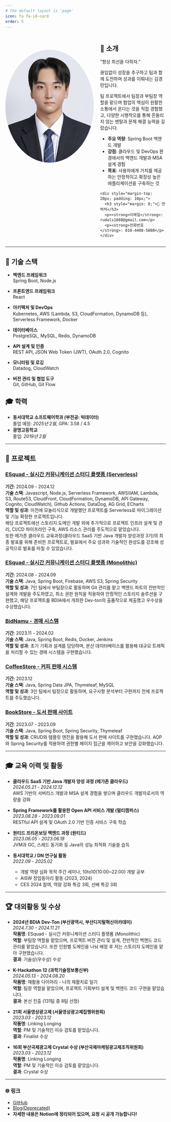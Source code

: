 ```yaml
---
# the default layout is 'page'
icon: fa fa-id-card
order: 5
---
```


<div style="display: flex; align-items: flex-start; gap: 20px;">
  <img src="/assets/img/profile.png" alt="Profile Photo" style="width: 400px; border-radius: 70%; margin-top: 50px">
  <div>
    <h2>👋 소개</h2>
    <p>“항상 최선을 다하자.”</p>
    <p>끊임없이 성장을 추구하고 팀과 함께 도전하며 성과를 이뤄내는 김경민입니다.</p> 
    <p>팀 프로젝트에서 팀장과 부팀장 역할을 맡으며 협업의 핵심이 원활한 소통에서 온다는 것을 직접 경험했고, 다양한 시행착오를 통해 흔들리지 않는 멘탈과 문제 해결 능력을 길렀습니다.</p>
    <ul>
      <li><strong>주요 역량</strong>: Spring Boot 백엔드 개발</li>
      <li><strong>강점</strong>: 클라우드 및 DevOps 환경에서의 백엔드 개발과 MSA 설계 경험</li>
      <li><strong>목표</strong>: 사용자에게 가치를 제공하는 안정적이고 확장성 높은 애플리케이션을 구축하는 것</li>
    </ul>

    <div style="margin-top: 20px; padding: 10px;">
      <h3 style="margin: 0;">📧 연락처</h3>
      <p><strong>이메일</strong>: rudals1888@gmail.com</p>
      <p><strong>전화번호</strong>: 010-4408-5808</p>
    </div>

  </div>
</div>


---

## 🔧 기술 스택

- **백엔드 프레임워크**  
  Spring Boot, Node.js

- **프론트엔드 프레임워크**  
  React

- **아키텍처 및 DevOps**  
  Kubernetes, AWS (Lambda, S3, CloudFormation, DynamoDB 등), Serverless Framework, Docker

- **데이터베이스**  
  PostgreSQL, MySQL, Redis, DynamoDB

- **API 설계 및 인증**  
  REST API, JSON Web Token (JWT), OAuth 2.0, Cognito

- **모니터링 및 로깅**  
  Datadog, CloudWatch

- **버전 관리 및 협업 도구**  
  Git, GitHub, Git Flow

## 🎓 학력

- **동서대학교 소프트웨어학과 (부전공: 빅데이터)**  
  졸업 예정: *2025년 2월*, GPA: 3.58 / 4.5
- **광명고등학교**  
  졸업: *2019년 2월*

---

## 💼 프로젝트

### [ESquad - 실시간 커뮤니케이션 스터디 플랫폼 (Serverless)](https://github.com/SmashStudy/ESquad-serverless-monorepo)

**기간**: 2024.09 - 2024.12  
**기술 스택**: Javascript, Node.js, Serverless Framework, AWS(IAM, Lambda, S3, Route53, CloudFront, CloudFormation, DynamoDB, API Gateway, Cognito, CloudWatch), Github Actions, DataDog, AG Grid, ECharts   
**역할 및 성과**: 이전에 모놀리식으로 개발했던 프로젝트를 Serverless로 마이그레이션 및 기능 확장한 프로젝트입니다.  
해당 프로젝트에선 스토리지 도메인 개발 외에 추가적으로 프로젝트 인프라 설계 및 관리, CI/CD 파이프라인 구축, AWS 리소스 관리를 주도적으로 맡았습니다.  
또한 메가존 클라우드 교육과정(클라우드 SaaS 기반 Java 개발자 양성과정 3기)의 최종 발표를 위해 준비한 프로젝트로, 발표에서 주요 성과와 기술적인 완성도를 강조해 성공적으로 발표를 마칠 수 있었습니다.

### [ESquad - 실시간 커뮤니케이션 스터디 플랫폼 (Monolithic)](https://github.com/SmashStudy/ESquad-BE)

**기간**: 2024.08 - 2024.09  
**기술 스택**: Java, Spring Boot, Firebase, AWS S3, Spring Security  
**역할 및 성과**: 7인 팀에서 부팀장으로 활동하며 Git 관리를 맡고 백엔드 파트의 전반적인 설계와 개발을 주도하였고, 최소 권한 원칙을 적용하여 안정적인 스토리지 솔루션을
구현했고, 해당 프로젝트를 BDIA에서 개최한 Dev-ton의 출품작으로 제출했고 우수상을 수상했습니다.

### [BidNamu - 경매 시스템](https://github.com/BidNamu)

**기간**: 2023.11 - 2024.02  
**기술 스택**: Java, Spring Boot, Redis, Docker, Jenkins  
**역할 및 성과**: 초기 기획과 설계를 담당하며, 분산 데이터베이스를 활용해 대규모 트래픽을 처리할 수 있는 경매 시스템을 구현했습니다.

### [CoffeeStore - 커피 판매 시스템](https://github.com/kimmin1kk/coffee_store_9)

**기간**: 2023.12  
**기술 스택**: Java, Spring Data JPA, Thymeleaf, MySQL  
**역할 및 성과**: 3인 팀에서 팀장으로 활동하며, 요구사항 분석부터 구현까지 전체 프로젝트를 주도했습니다.

### [BookStore - 도서 판매 사이트](https://github.com/kimmin1kk/book_store)

**기간**: 2023.07 - 2023.09  
**기술 스택**: Java, Spring Boot, Spring Security, Thymeleaf  
**역할 및 성과**: CRUD와 템플릿 엔진을 활용해 도서 판매 사이트를 구현했습니다. AOP와 Spring Security를 적용하여 권한별 페이지 접근을 제어하고 보안을
강화했습니다.


---

## 🎓 교육 이력 및 활동

- **클라우드 SaaS 기반 Java 개발자 양성 과정 (메가존 클라우드)**  
  *2024.05.21 - 2024.12.12*  
  AWS 기반의 서버리스 개발과 MSA 설계 경험을 쌓으며 클라우드 개발자로서의 역량을 강화

- **Spring Framework를 활용한 Open API 서비스 개발 (멀티캠퍼스)**  
  *2023.08.28 - 2023.09.01*  
  RESTful API 설계 및 OAuth 2.0 기반 인증 서비스 구축 학습

- **원티드 프리온보딩 백엔드 과정 (원티드)**  
  *2023.06.05 - 2023.06.18*  
  JVM과 GC, 스레드 동기화 등 Java의 성능 최적화 기술을 습득

- **동서대학교 / DN 연구실 활동**  
  *2022.09 - 2025.02*
    - 개발 역량 심화 목적 주간 세미나, 10to10(10:00~22:00) 개발 공부
    - AISW 창업동아리 활동 (2023, 2024)
    - CES 2024 참여, 역량 강화 특강 3회, 선배 특강 3회

---

## 🏆 대외활동 및 수상

- **2024년 BDIA Dev-Ton (부산광역시, 부산디지털혁신아카데미)**  
  *2024.7.30 - 2024.11.21*  
  **작품명**: ESquad - 실시간 커뮤니케이션 스터디 플랫폼 (Monolithic)  
  **역할**: 부팀장 역할을 맡았으며, 프로젝트 버전 관리 및 설계, 전반적인 백엔드 코드 관리를 맡았습니다.
  또한 인원별 도메인을 나눠 배정 후 저는 스토리지 도메인을 맡아 구현했습니다. <br>
  **결과**: 기술상(우수상) 수상

- **K-Hackathon 12 (과학기술정보통신부)**  
  *2024.05.13 - 2024.08.20*  
  **작품명**: 재활용 다이어리 - 나의 재활치료 일기   
  **역할**: 팀장 역할을 맡았으며, 프로젝트 기획부터 설계 및 백엔드 코드 구현을 맡았습니다.  
  **결과**: 본선 진출 (131팀 중 8팀 선정)

- **21회 서울영상광고제 (서울영상광고제집행위원회)**  
  *2023.03 - 2023.12*  
  **작품명**: Linking Longing  
  **역할**: PM 및 기술적인 이슈 검토를 맡았습니다.  
  **결과**: Finalist 수상

- **16회 부산국제광고제 Crystal 수상 (부산국제마케팅광고제조직위원회)**  
  *2023.03 - 2023.12*  
  **작품명**: Linking Longing  
  **역할**: PM 및 기술적인 이슈 검토를 맡았습니다.  
  **결과**: Crystal 수상

---

### 🌐 링크

- [GitHub](https://github.com/kimmin1kk)
- [Blog(Deprecated)](https://velog.io/@kimmin1kk/posts)
- __자세한 내용은 Notion에 정리되어 있으며, 요청 시 공개 가능합니다!__
